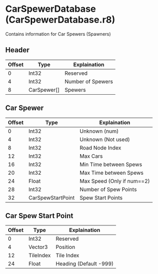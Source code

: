 # CarSpewerDatabase (CarSpewerDatabase.r8)

Contains information for Car Spewers (Spawners)

## Header

| Offset | Type        | Explaination      |
| ------ | ----------- | ----------------- |
| 0      | Int32       | Reserved          |
| 4      | Int32       | Number of Spewers |
| 8      | CarSpewer[] | Spewers           |

## Car Spewer

| Offset | Type              | Explaination               |
| ------ | ----------------- | -------------------------- |
| 0      | Int32             | Unknown (num)              |
| 4      | Int32             | Unknown (Not used)         |
| 8      | Int32             | Road Node Index            |
| 12     | Int32             | Max Cars                   |
| 16     | Int32             | Min Time between Spews     |
| 20     | Int32             | Max Time between Spews     |
| 24     | Float             | Max Speed (Only if num==2) |
| 28     | Int32             | Number of Spew Points      |
| 32     | CarSpewStartPoint | Spew Start Points          |

## Car Spew Start Point

| Offset | Type      | Explaination           |
| ------ | --------- | ---------------------- |
| 0      | Int32     | Reserved               |
| 4      | Vector3   | Position               |
| 12     | TileIndex | Tile Index             |
| 24     | Float     | Heading (Default -999) |
